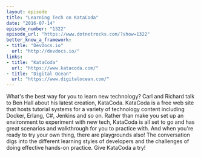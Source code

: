 ```yaml
---
layout: episode
title: "Learning Tech on KataCoda"
date: "2016-07-14"
episode_number: "1322"
episode_url: "https://www.dotnetrocks.com/?show=1322"
better_know_a_framework:
- title: "DevDocs.io"
  url: "http://devdocs.io/"
links:
- title: "KataCoda"
  url: "https://www.katacoda.com/"
- title: "Digital Ocean"
  url: "https://www.digitalocean.com/"
---
```


What's the best way for you to learn new technology? Carl and Richard talk to Ben Hall about his latest creation, KataCoda. KataCoda is a free web site that hosts tutorial systems for a variety of technology content including Docker, Erlang, C#, Jenkins and so on. Rather than make you set up an environment to experiment with new tech, KataCoda is all set to go and has great scenarios and walkthrough for you to practice with. And when you're ready to try your own thing, there are playgrounds also! The conversation digs into the different learning styles of developers and the challenges of doing effective hands-on practice. Give KataCoda a try!
